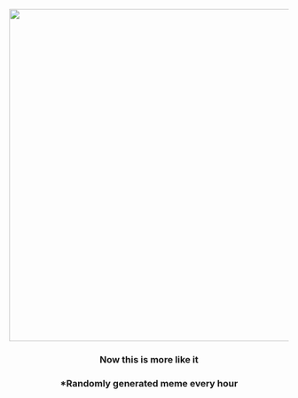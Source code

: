<p align="center">
        <img src="https://i.redd.it/cyh6tz44gk291.jpg" width="600" height="600">
        </p>
        <h3 align="center">Now this is more like it</h3>
        <h3 align="center">*Randomly generated meme every hour</h3>
    